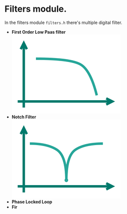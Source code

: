 # Filters module.

In the filters module `filters.h` there's multiple digital filter.

<div class="grid cards" markdown>

- __First Order Low Paas filter__<br> ![](images/lpf_icon.svg)
- __Notch Filter__<br>![](images/notch_icon.svg) 
- __Phase Locked Loop__
- __Fir__

</div>

